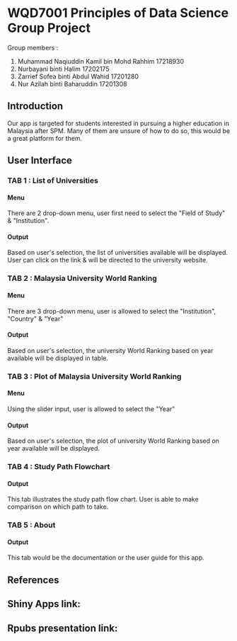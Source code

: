 # WQD7001 Principles of Data Science Group Project
Group members :
1. Muhammad Naqiuddin Kamil bin Mohd Rahhim   17218930
2. Nurbayani binti Halim                      17202175
3. Zarrief Sofea binti Abdul Wahid            17201280
4. Nur Azilah binti Baharuddin                17201308

## Introduction
Our app is targeted for students interested in pursuing a higher education in Malaysia after SPM. Many of them are unsure of how to do so, this would be a great platform for them.

## User Interface
### TAB 1 : List of Universities
#### Menu
There are 2 drop-down menu, user first need to select the "Field of Study" & "Institution". 
#### Output
Based on user's selection, the list of universities available will be displayed. User can click on the link & will be directed to the university website.

### TAB 2 : Malaysia University World Ranking
#### Menu
There are 3 drop-down menu, user is allowed to select the "Institution", "Country" & "Year" 
#### Output
Based on user's selection, the university World Ranking based on year available will be displayed in table. 

### TAB 3 : Plot of Malaysia University World Ranking
#### Menu
Using the slider input, user is allowed to select the "Year" 
#### Output
Based on user's selection, the plot of university World Ranking based on year available will be displayed.

### TAB 4 : Study Path Flowchart
#### Output
This tab illustrates the study path flow chart. User is able to make comparison on which path to take.

### TAB 5 : About
#### Output
This tab would be the documentation or the user guide for this app.

## References

## Shiny Apps link:


## Rpubs presentation link:





